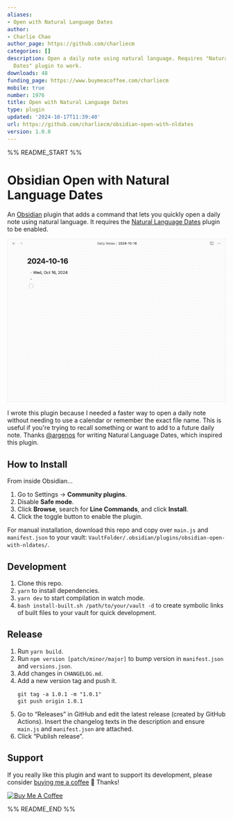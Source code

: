 ```yaml
---
aliases:
- Open with Natural Language Dates
author:
- Charlie Chao
author_page: https://github.com/charliecm
categories: []
description: Open a daily note using natural language. Requires "Natural Language
  Dates" plugin to work.
downloads: 48
funding_page: https://www.buymeacoffee.com/charliecm
mobile: true
number: 1976
title: Open with Natural Language Dates
type: plugin
updated: '2024-10-17T11:39:40'
url: https://github.com/charliecm/obsidian-open-with-nldates
version: 1.0.0
---
```


%% README_START %%

# Obsidian Open with Natural Language Dates

An [Obsidian](https://obsidian.md) plugin that adds a command that lets you quickly open a daily note using natural language. It requires the [Natural Language Dates](https://github.com/argenos/nldates-obsidian/tree/master) plugin to be enabled.

<img src="https://raw.githubusercontent.com/charliecm/obsidian-open-with-nldates/main/demo.gif" width="856" />

I wrote this plugin because I needed a faster way to open a daily note without needing to use a calendar or remember the exact file name. This is useful if you're trying to recall something or want to add to a future daily note. Thanks [@argenos](https://github.com/argenos) for writing Natural Language Dates, which inspired this plugin.

## How to Install

From inside Obsidian…
1. Go to Settings → **Community plugins**.
2. Disable **Safe mode**.
3. Click **Browse**, search for **Line Commands**, and click **Install**.
4. Click the toggle button to enable the plugin.

For manual installation, download this repo and copy over `main.js` and `manifest.json` to your vault: `VaultFolder/.obsidian/plugins/obsidian-open-with-nldates/`.

## Development

1. Clone this repo.
2. `yarn` to install dependencies.
3. `yarn dev` to start compilation in watch mode.
4. `bash install-built.sh /path/to/your/vault -d` to create symbolic links of built files to your vault for quick development.

## Release

1. Run `yarn build`.
2. Run `npm version [patch/minor/major]` to bump version in `manifest.json` and `versions.json`.
3. Add changes in `CHANGELOG.md`.
4. Add a new version tag and push it.
    ```
    git tag -a 1.0.1 -m "1.0.1"
    git push origin 1.0.1
    ```
5. Go to “Releases” in GitHub and edit the latest release (created by GitHub Actions). Insert the changelog texts in the description and ensure `main.js` and `manifest.json` are attached. 
6. Click “Publish release”.

## Support

If you really like this plugin and want to support its development, please consider [buying me a coffee](https://www.buymeacoffee.com/charliecm) 🙂 Thanks!

<a href="https://www.buymeacoffee.com/charliecm" target="_blank"><img src="https://cdn.buymeacoffee.com/buttons/v2/default-yellow.png" alt="Buy Me A Coffee" width="217" height="60" /></a>


%% README_END %%